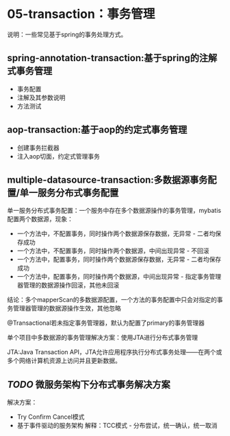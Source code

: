 # 05-transaction：事务管理
说明：一些常见基于spring的事务处理方式。

## spring-annotation-transaction:基于spring的注解式事务管理
- 事务配置
- 注解及其参数说明
- 方法测试

## aop-transaction:基于aop的约定式事务管理
- 创建事务拦截器
- 注入aop切面，约定式管理事务

## multiple-datasource-transaction:多数据源事务配置/单一服务分布式事务配置
单一服务分布式事务配置：一个服务中存在多个数据源操作的事务管理，mybatis配置两个数据源，现象：
- 一个方法中，不配置事务，同时操作两个数据源保存数据，无异常 - 二者均保存成功
- 一个方法中，不配置事务，同时操作两个数据源，中间出现异常 - 不回滚
- 一个方法中，配置事务，同时操作两个数据源保存数据，无异常 - 二者均保存成功
- 一个方法中，配置事务，同时操作两个数据源，中间出现异常 - 指定事务管理器管理的数据源操作回滚，其他未回滚

结论：多个mapperScan的多数据源配置，一个方法的事务配置中只会对指定的事务管理器管理的数据源操作生效，其他忽略

@Transactional若未指定事务管理器，默认为配置了primary的事务管理器

单个项目中多数据源的事务管理解决方案：使用JTA进行分布式事务管理

JTA:Java Transaction API，JTA允许应用程序执行分布式事务处理——在两个或多个网络计算机资源上访问并且更新数据。

## *TODO* 微服务架构下分布式事务解决方案
解决方案：
- Try Confirm Cancel模式
- 基于事件驱动的服务架构
解释：TCC模式 - 分布尝试，统一确认，统一取消